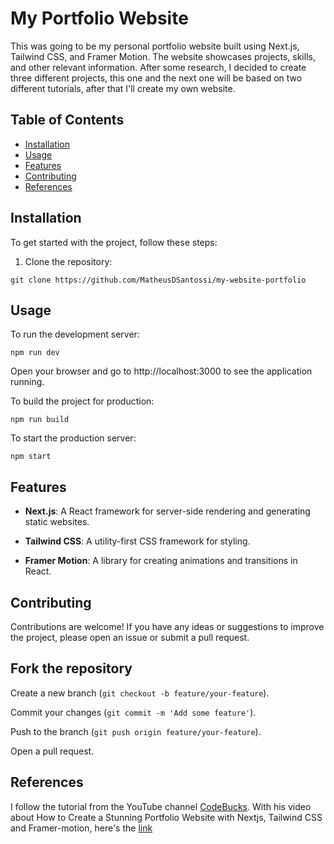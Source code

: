 # My Portfolio Website

This was going to be my personal portfolio website built using Next.js, Tailwind CSS, and Framer Motion. The website showcases projects, skills, and other relevant information. After some research, I decided to create three different projects, this one and the next one will be based on two different tutorials, after that I'll create my own website.

## Table of Contents

- [Installation](#installation)
- [Usage](#usage)
- [Features](#features)
- [Contributing](#contributing)
- [References](#references)

## Installation

To get started with the project, follow these steps:

1. Clone the repository:

  `git clone https://github.com/MatheusDSantossi/my-website-portfolio`

## Usage

To run the development server:

`npm run dev`

Open your browser and go to http://localhost:3000 to see the application running.

To build the project for production:

`npm run build`

To start the production server:

`npm start`

## Features

* **Next.js**: A React framework for server-side rendering and generating static websites.

* **Tailwind CSS**: A utility-first CSS framework for styling.

* **Framer Motion**: A library for creating animations and transitions in React.

## Contributing

Contributions are welcome! If you have any ideas or suggestions to improve the project, please open an issue or submit a pull request.

## Fork the repository

Create a new branch (`git checkout -b feature/your-feature`).

Commit your changes (`git commit -m 'Add some feature'`).

Push to the branch (`git push origin feature/your-feature`).

Open a pull request.

## References

I follow the tutorial from the YouTube channel [CodeBucks](https://www.youtube.com/@CodeBucks). With his video about How to Create a Stunning Portfolio Website with Nextjs, Tailwind CSS and Framer-motion, here's the [link](https://youtu.be/Yw7yWHigGKI)

